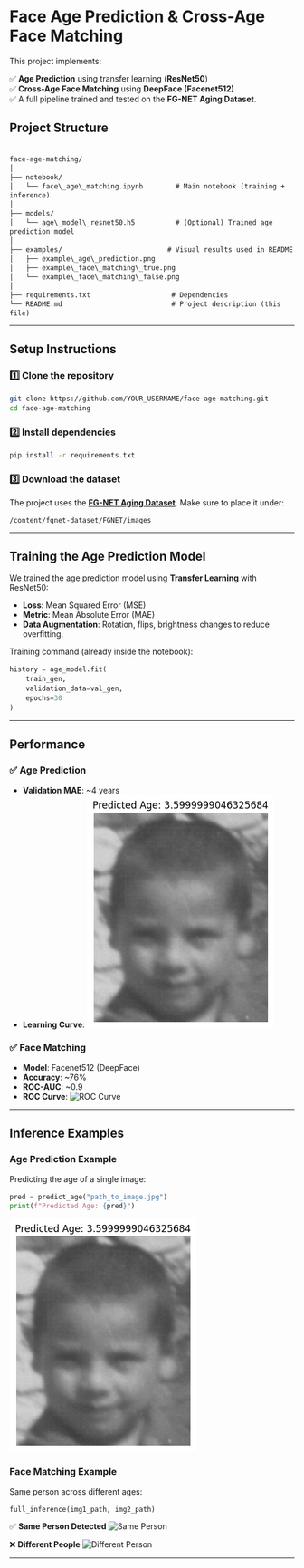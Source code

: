 # Face Age Prediction & Cross-Age Face Matching

This project implements:

✅ **Age Prediction** using transfer learning (**ResNet50**)  
✅ **Cross-Age Face Matching** using **DeepFace (Facenet512)**  
✅ A full pipeline trained and tested on the **FG-NET Aging Dataset**.



## Project Structure

```

face-age-matching/
│
├── notebook/
│   └── face\_age\_matching.ipynb        # Main notebook (training + inference)
│
├── models/
│   └── age\_model\_resnet50.h5          # (Optional) Trained age prediction model
│
├── examples/                          # Visual results used in README
│   ├── example\_age\_prediction.png
│   ├── example\_face\_matching\_true.png
│   └── example\_face\_matching\_false.png
│
├── requirements.txt                    # Dependencies
└── README.md                           # Project description (this file)

````

---

## Setup Instructions

### 1️⃣ Clone the repository
```bash
git clone https://github.com/YOUR_USERNAME/face-age-matching.git
cd face-age-matching
````

### 2️⃣ Install dependencies

```bash
pip install -r requirements.txt
```

### 3️⃣ Download the dataset

The project uses the **[FG-NET Aging Dataset](https://www.kaggle.com/datasets/aiolapo/fgnet-dataset)**.
Make sure to place it under:

```
/content/fgnet-dataset/FGNET/images
```

---

## Training the Age Prediction Model

We trained the age prediction model using **Transfer Learning** with ResNet50:

* **Loss**: Mean Squared Error (MSE)
* **Metric**: Mean Absolute Error (MAE)
* **Data Augmentation**: Rotation, flips, brightness changes to reduce overfitting.

Training command (already inside the notebook):

```python
history = age_model.fit(
    train_gen,
    validation_data=val_gen,
    epochs=30
)
```

---

## Performance

### ✅ **Age Prediction**

* **Validation MAE**: \~4 years
* **Learning Curve**:
  ![Age Prediction](examples/example_age_prediction.png)

### ✅ **Face Matching**

* **Model**: Facenet512 (DeepFace)
* **Accuracy**: \~76%
* **ROC-AUC**: \~0.9
* **ROC Curve**:
  ![ROC Curve](examples/example_face_matching_true.png)

---

## Inference Examples

### **Age Prediction Example**

Predicting the age of a single image:

```python
pred = predict_age("path_to_image.jpg")
print(f"Predicted Age: {pred}")
```

![Age Prediction](examples/example_age_prediction.png)

### **Face Matching Example**

Same person across different ages:

```python
full_inference(img1_path, img2_path)
```

✅ **Same Person Detected**
![Same Person](examples/example_face_matching_true.png)

❌ **Different People**
![Different Person](examples/example_face_matching_false.png)

---



